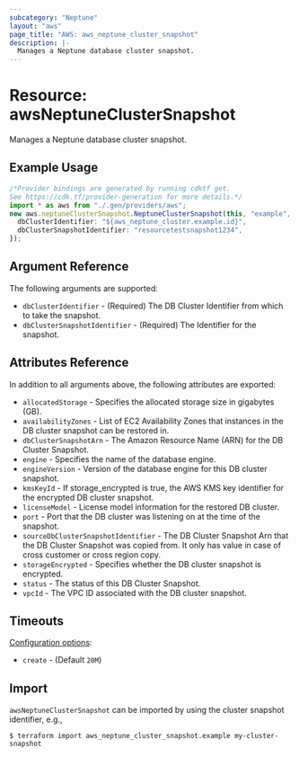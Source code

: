 ```yaml
---
subcategory: "Neptune"
layout: "aws"
page_title: "AWS: aws_neptune_cluster_snapshot"
description: |-
  Manages a Neptune database cluster snapshot.
---
```


# Resource: awsNeptuneClusterSnapshot

Manages a Neptune database cluster snapshot.

## Example Usage

```typescript
/*Provider bindings are generated by running cdktf get.
See https://cdk.tf/provider-generation for more details.*/
import * as aws from "./.gen/providers/aws";
new aws.neptuneClusterSnapshot.NeptuneClusterSnapshot(this, "example", {
  dbClusterIdentifier: "${aws_neptune_cluster.example.id}",
  dbClusterSnapshotIdentifier: "resourcetestsnapshot1234",
});

```

## Argument Reference

The following arguments are supported:

* `dbClusterIdentifier` - (Required) The DB Cluster Identifier from which to take the snapshot.
* `dbClusterSnapshotIdentifier` - (Required) The Identifier for the snapshot.

## Attributes Reference

In addition to all arguments above, the following attributes are exported:

* `allocatedStorage` - Specifies the allocated storage size in gigabytes (GB).
* `availabilityZones` - List of EC2 Availability Zones that instances in the DB cluster snapshot can be restored in.
* `dbClusterSnapshotArn` - The Amazon Resource Name (ARN) for the DB Cluster Snapshot.
* `engine` - Specifies the name of the database engine.
* `engineVersion` - Version of the database engine for this DB cluster snapshot.
* `kmsKeyId` - If storage\_encrypted is true, the AWS KMS key identifier for the encrypted DB cluster snapshot.
* `licenseModel` - License model information for the restored DB cluster.
* `port` - Port that the DB cluster was listening on at the time of the snapshot.
* `sourceDbClusterSnapshotIdentifier` - The DB Cluster Snapshot Arn that the DB Cluster Snapshot was copied from. It only has value in case of cross customer or cross region copy.
* `storageEncrypted` - Specifies whether the DB cluster snapshot is encrypted.
* `status` - The status of this DB Cluster Snapshot.
* `vpcId` - The VPC ID associated with the DB cluster snapshot.

## Timeouts

[Configuration options](https://developer.hashicorp.com/terraform/language/resources/syntax#operation-timeouts):

* `create` - (Default `20M`)

## Import

`awsNeptuneClusterSnapshot` can be imported by using the cluster snapshot identifier, e.g.,

```console
$ terraform import aws_neptune_cluster_snapshot.example my-cluster-snapshot
```
